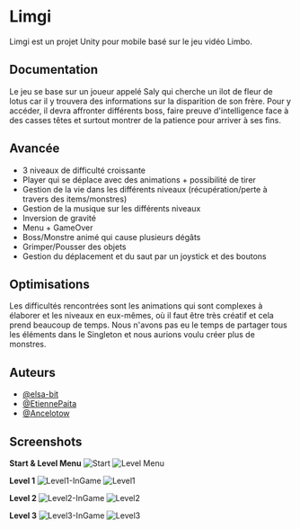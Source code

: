 # Limgi

Limgi est un projet Unity pour mobile basé sur le jeu vidéo Limbo.


## Documentation

Le jeu se base sur un joueur appelé Saly qui cherche un ilot de fleur de lotus car il y trouvera des informations sur la disparition de son frère. Pour y accéder, il devra affronter différents boss, faire preuve d'intelligence face à des casses têtes et surtout montrer de la patience pour arriver à ses fins. 


## Avancée

- 3 niveaux de difficulté croissante
- Player qui se déplace avec des animations + possibilité de tirer
- Gestion de la vie dans les différents niveaux (récupération/perte à travers des items/monstres)
- Gestion de la musique sur les différents niveaux
- Inversion de gravité
- Menu + GameOver
- Boss/Monstre animé qui cause plusieurs dégâts
- Grimper/Pousser des objets
- Gestion du déplacement et du saut par un joystick et des boutons

## Optimisations

Les difficultés rencontrées sont les animations qui sont complexes à élaborer et les niveaux en eux-mêmes, où il faut être très créatif et cela prend beaucoup de temps.
Nous n'avons pas eu le temps de partager tous les éléments dans le Singleton et nous aurions voulu créer plus de monstres.



## Auteurs

- [@elsa-bit](https://www.github.com/elsa-bit)
- [@EtiennePaita](https://www.github.com/EtiennePaita)
- [@Ancelotow](https://www.github.com/Ancelotow)


## Screenshots

**Start & Level Menu**
![Start](https://github.com/elsa-bit/LimboUnity/assets/72619858/e29f1c29-5294-4f96-bd89-a912b53fc929)
![Level Menu](https://github.com/elsa-bit/LimboUnity/assets/72619858/35ab883a-d274-4648-b251-ffbaae6c02c3)

**Level 1**
![Level1-InGame](https://github.com/elsa-bit/LimboUnity/assets/72619858/47950528-ae68-427c-8615-e09916d48b51)
![Level1](https://github.com/elsa-bit/LimboUnity/assets/72619858/e1464014-246e-4879-bc84-7601d5175cdc)

**Level 2**
![Level2-InGame](https://github.com/elsa-bit/LimboUnity/assets/72619858/f2db8960-7f89-4fee-ab80-a6caba380679)
![Level2](https://github.com/elsa-bit/LimboUnity/assets/72619858/8f053d01-f837-4725-855d-0806ba1c557b)

**Level 3**
![Level3-InGame](https://github.com/elsa-bit/LimboUnity/assets/72619858/2c8ac598-4d64-4a8e-b920-7c480222fcad)
![Level3](https://github.com/elsa-bit/LimboUnity/assets/72619858/571122d4-6c41-4ef2-8e83-9aa44a33dea7)
